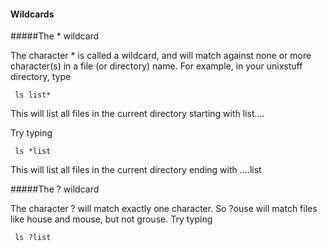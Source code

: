 #### Wildcards

#####The * wildcard

The character * is called a wildcard, and will match against none or more character(s) in a file (or directory) name. For example, in your unixstuff directory, type

```
 ls list*
 ```

This will list all files in the current directory starting with list....

Try typing

```
 ls *list
 ```


This will list all files in the current directory ending with ....list

#####The ? wildcard

The character ? will match exactly one character.
So ?ouse will match files like house and mouse, but not grouse.
Try typing

```
 ls ?list
 ```
